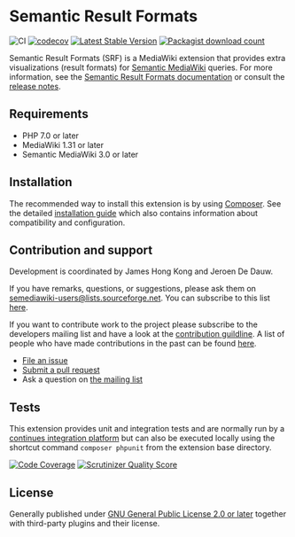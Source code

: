 # Semantic Result Formats
![CI](https://github.com/SemanticMediaWiki/SemanticResultFormats/actions/workflows/main.yml/badge.svg)
[![codecov](https://codecov.io/gh/SemanticMediaWiki/SemanticResultFormats/branch/master/graph/badge.svg?token=Si45N9MsGq)](https://codecov.io/gh/SemanticMediaWiki/SemanticResultFormats)
[![Latest Stable Version](https://poser.pugx.org/mediawiki/semantic-result-formats/version.png)](https://packagist.org/packages/mediawiki/semantic-result-formats)
[![Packagist download count](https://poser.pugx.org/mediawiki/semantic-result-formats/d/total.png)](https://packagist.org/packages/mediawiki/semantic-result-formats)

Semantic Result Formats (SRF) is a MediaWiki extension that provides extra visualizations (result formats) for [Semantic MediaWiki][smw] queries. For more information, see the [Semantic Result Formats documentation][srf] or consult the
[release notes](RELEASE-NOTES.md).

## Requirements

- PHP 7.0 or later
- MediaWiki 1.31 or later
- Semantic MediaWiki 3.0 or later

## Installation

The recommended way to install this extension is by using [Composer][composer]. See the detailed
[installation guide](docs/INSTALL.md) which also contains information about compatibility and
configuration.

## Contribution and support

Development is coordinated by James Hong Kong and Jeroen De Dauw.

If you have remarks, questions, or suggestions, please ask them on semediawiki-users@lists.sourceforge.net.
You can subscribe to this list [here](https://lists.sourceforge.net/lists/listinfo/semediawiki-user).

If you want to contribute work to the project please subscribe to the
developers mailing list and have a look at the [contribution guildline](/CONTRIBUTING.md).
A list of people who have made contributions in the past can be found [here][contributors].

* [File an issue](https://github.com/SemanticMediaWiki/SemanticResultFormats/issues)
* [Submit a pull request](https://github.com/SemanticMediaWiki/SemanticResultFormats/pulls)
* Ask a question on [the mailing list](https://www.semantic-mediawiki.org/wiki/Mailing_list)

## Tests

This extension provides unit and integration tests and are normally run by a [continues integration platform][travis]
but can also be executed locally using the shortcut command `composer phpunit` from the extension base directory.

[![Code Coverage](https://scrutinizer-ci.com/g/SemanticMediaWiki/SemanticResultFormats/badges/coverage.png?b=master)](https://scrutinizer-ci.com/g/SemanticMediaWiki/SemanticResultFormats/?branch=master)
[![Scrutinizer Quality Score](https://scrutinizer-ci.com/g/SemanticMediaWiki/SemanticResultFormats/badges/quality-score.png?s=a2f091e91cb9c8aa297e028f2f30d99153446796)](https://scrutinizer-ci.com/g/SemanticMediaWiki/SemanticResultFormats/)

## License

Generally published under [GNU General Public License 2.0 or later][licence] together with
third-party plugins and their license.

[smw]: https://github.com/SemanticMediaWiki/SemanticMediaWiki
[travis]: https://travis-ci.org/SemanticMediaWiki/SemanticResultFormats
[srf]: https://www.semantic-mediawiki.org/wiki/Extension:Semantic_Result_Formats
[composer]: https://getcomposer.org/
[contributors]: https://github.com/SemanticMediaWiki/SemanticResultFormats/graphs/contributors
[licence]: https://www.gnu.org/copyleft/gpl.html
